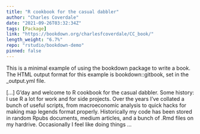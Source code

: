 ```yaml
---
title: "R cookbook for the casual dabbler"
author: "Charles Coverdale"
date: "2021-09-26T03:32:34Z"
tags: [Package]
link: "https://bookdown.org/charlesfcoverdale/CC_book/"
length_weight: "6.7%"
repo: "rstudio/bookdown-demo"
pinned: false
---
```


<p>This is a minimal example of using the bookdown package to write a book.
The HTML output format for this example is bookdown::gitbook,
set in the _output.yml file.</p> [...] G’day and welcome to R cookbook for the casual dabbler. Some history: I use R a lot for work and for side projects. Over the years I’ve collated a bunch of useful scripts, from macroeconomic analysis to quick hacks for making map legends format properly. Historically my code has been stored in random Rpubs documents, medium articles, and a bunch of .Rmd files on my hardrive. Occasionally I feel like doing things ...
